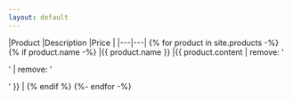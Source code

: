 ```yaml
---
layout: default
---
```

|Product  |Description  |Price  |
|---|---|
{% for product in site.products -%}
{% if product.name -%}
|{{ product.name }}  |{{ product.content | remove: '<p>' | remove: '</p>' }}  |
{% endif %}
{%- endfor -%}